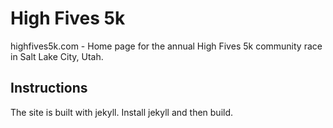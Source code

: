 # High Fives 5k

highfives5k.com - Home page for the annual High Fives 5k community race in Salt Lake City, Utah.

## Instructions

The site is built with jekyll. Install jekyll and then build.
